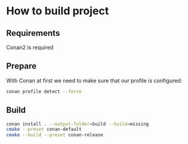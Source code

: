# How to build project

## Requirements

Conan2 is required

## Prepare

With Conan at first we need to make sure that our profile is configured:
```bash
conan profile detect --force
```

## Build

```bash
conan install . --output-folder=build --build=missing
cmake --preset conan-default
cmake --build --preset conan-release
```
